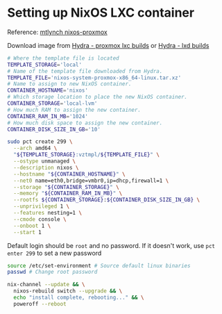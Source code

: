 # Setting up NixOS LXC container

Reference: [mtlynch nixos-proxmox](https://mtlynch.io/notes/nixos-proxmox/)

Download image from [Hydra - proxmox lxc builds](https://hydra.nixos.org/job/nixos/release-24.05/nixos.proxmoxLXC.x86_64-linux) or [Hydra - lxd builds](https://hydra.nixos.org/job/nixos/release-24.05/nixos.lxdContainerImage.x86_64-linux)

```sh
# Where the template file is located
TEMPLATE_STORAGE='local'
# Name of the template file downloaded from Hydra.
TEMPLATE_FILE='nixos-system-proxmox-x86_64-linux.tar.xz'
# Name to assign to new NixOS container.
CONTAINER_HOSTNAME='nixos'
# Which storage location to place the new NixOS container.
CONTAINER_STORAGE='local-lvm'
# How much RAM to assign the new container.
CONTAINER_RAM_IN_MB='1024'
# How much disk space to assign the new container.
CONTAINER_DISK_SIZE_IN_GB='10'
```

```sh
sudo pct create 299 \
  --arch amd64 \
  "${TEMPLATE_STORAGE}:vztmpl/${TEMPLATE_FILE}" \
  --ostype unmanaged \
  --description nixos \
  --hostname "${CONTAINER_HOSTNAME}" \
  --net0 name=eth0,bridge=vmbr0,ip=dhcp,firewall=1 \
  --storage "${CONTAINER_STORAGE}" \
  --memory "${CONTAINER_RAM_IN_MB}" \
  --rootfs ${CONTAINER_STORAGE}:${CONTAINER_DISK_SIZE_IN_GB} \
  --unprivileged 1 \
  --features nesting=1 \
  --cmode console \
  --onboot 1 \
  --start 1
```

Default login should be `root` and no password. If it doesn't work, use `pct enter 299` to set a new password

```sh
source /etc/set-environment # Source default linux binaries
passwd # Change root password
```

```sh
nix-channel --update && \
  nixos-rebuild switch --upgrade && \
  echo "install complete, rebooting..." && \
  poweroff --reboot
```

